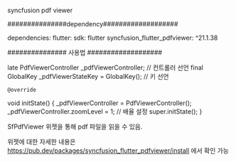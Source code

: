 syncfusion pdf viewer


###############dependency###################

dependencies:
  flutter:
    sdk: flutter
  syncfusion_flutter_pdfviewer: ^21.1.38

############### 사용법 ###################

  late PdfViewerController _pdfViewerController; // 컨트롤러 선언
  final GlobalKey<SfPdfViewerState> _pdfViewerStateKey = GlobalKey(); // 키 선언
  
    @override
  void initState() {
    _pdfViewerController = PdfViewerController();
    _pdfViewerController.zoomLevel = 1; // 배율 설정
    super.initState();
  }

  
  
 SfPdfViewer 위젯을 통해 pdf 파일을 읽을 수 있음.
  
  위젯에 대한 자세한 내용은 https://pub.dev/packages/syncfusion_flutter_pdfviewer/install 에서 확인 가능
  
